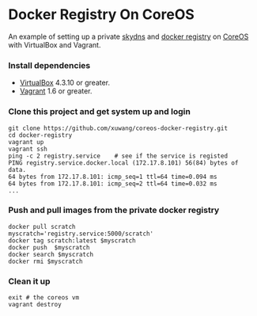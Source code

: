 # Docker Registry On CoreOS

An example of setting up a private [skydns][SkyDNS] and [docker registry][Docker-Registry] on [CoreOS][using-coreos] with VirtualBox and Vagrant.

### Install dependencies

* [VirtualBox][virtualbox] 4.3.10 or greater.
* [Vagrant][vagrant] 1.6 or greater.

### Clone this project and get system up and login

	git clone https://github.com/xuwang/coreos-docker-registry.git
	cd docker-registry
	vagrant up
    vagrant ssh
	ping -c 2 registry.service    # see if the service is registed
    PING registry.service.docker.local (172.17.8.101) 56(84) bytes of data.
    64 bytes from 172.17.8.101: icmp_seq=1 ttl=64 time=0.094 ms
    64 bytes from 172.17.8.101: icmp_seq=2 ttl=64 time=0.032 ms
    ...

### Push and pull images from the private docker registry

	docker pull scratch
	myscratch='registry.service:5000/scratch'
	docker tag scratch:latest $myscratch
	docker push  $myscratch
	docker search $myscratch
	docker rmi $myscratch

### Clean it up

	exit # the coreos vm
	vagrant destroy

[virtualbox]: https://www.virtualbox.org/
[vagrant]: https://www.vagrantup.com/downloads.html
[using-coreos]: http://coreos.com/docs/using-coreos/
[SkyDNS]: https://github.com/skynetservices/skydns
[Docker-Registry]: https://github.com/docker/docker-registry


